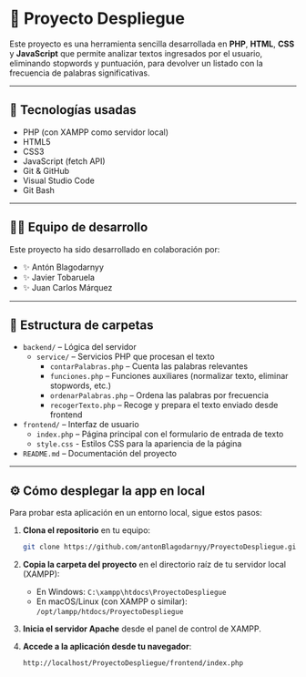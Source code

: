 # 🧠 Proyecto Despliegue

Este proyecto es una herramienta sencilla desarrollada en **PHP**, **HTML**, **CSS** y **JavaScript** que permite analizar textos ingresados por el usuario, eliminando stopwords y puntuación, para devolver un listado con la frecuencia de palabras significativas.

---

## 🚀 Tecnologías usadas

- PHP (con XAMPP como servidor local)
- HTML5
- CSS3
- JavaScript (fetch API)
- Git & GitHub
- Visual Studio Code
- Git Bash

---

## 👨‍💻 Equipo de desarrollo

Este proyecto ha sido desarrollado en colaboración por:

- ✨ Antón Blagodarnyy
- ✨ Javier Tobaruela
- ✨ Juan Carlos Márquez

---

## 📁 Estructura de carpetas

- `backend/` – Lógica del servidor
  - `service/` – Servicios PHP que procesan el texto
    - `contarPalabras.php` – Cuenta las palabras relevantes
    - `funciones.php` – Funciones auxiliares (normalizar texto, eliminar stopwords, etc.)
    - `ordenarPalabras.php` – Ordena las palabras por frecuencia
    - `recogerTexto.php` – Recoge y prepara el texto enviado desde frontend
- `frontend/` – Interfaz de usuario
  - `index.php` – Página principal con el formulario de entrada de texto
  - `style.css` - Estilos CSS para la apariencia de la página
- `README.md` – Documentación del proyecto

---

## ⚙️ Cómo desplegar la app en local

Para probar esta aplicación en un entorno local, sigue estos pasos:

1. **Clona el repositorio** en tu equipo:
   ```bash
   git clone https://github.com/antonBlagodarnyy/ProyectoDespliegue.git
   
   ```

2. **Copia la carpeta del proyecto** en el directorio raíz de tu servidor local (XAMPP):
   - En Windows: `C:\xampp\htdocs\ProyectoDespliegue`
   - En macOS/Linux (con XAMPP o similar): `/opt/lampp/htdocs/ProyectoDespliegue`

3. **Inicia el servidor Apache** desde el panel de control de XAMPP.

4. **Accede a la aplicación desde tu navegador**:
   ```
   http://localhost/ProyectoDespliegue/frontend/index.php

   ```


